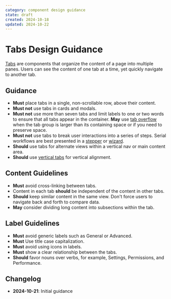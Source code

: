 ```yaml
---
category: component design guidance
state: draft
created: 2024-10-18
updated: 2024-10-22
---
```


# Tabs Design Guidance

[Tabs](https://clarity.design/documentation/tabs) are components that organize the content of a page into multiple panes. Users can see the content of one tab at a time, yet quickly navigate to another tab.

## Guidance

- **Must** place tabs in a single, non-scrollable row, above their content.
- **Must not** use tabs in cards and modals.
- **Must not** use more than seven tabs and limit labels to one or two words to ensure that all tabs appear in the container. **May** use [tab overflow](https://clarity.design/documentation/tabs/code#overflow-tabs) when the tab group is larger than its containing space or if you need to preserve space.
- **Must not** use tabs to break user interactions into a series of steps. Serial workflows are best presented in a [stepper](https://clarity.design/documentation/stepper) or [wizard](https://clarity.design/documentation/wizard). 
- **Should** use tabs for alternate views within a vertical nav or main content area.
- **Should** use [vertical tabs](https://clarity.design/documentation/tabs/code#vertical-tabs) for vertical alignment.

## Content Guidelines

- **Must** avoid cross-linking between tabs.
- Content in each tab **should** be independent of the content in other tabs.
- **Should** keep similar content in the same view. Don't force users to navigate back and forth to compare data.
- **May** consider dividing long content into subsections within the tab.

## Label Guidelines

- **Must** avoid generic labels such as General or Advanced.
- **Must** Use title case capitalization.
- **Must** avoid using icons in labels.
- **Must** show a clear relationship between the tabs.
- **Should** favor nouns over verbs, for example, Settings, Permissions, and Performance.


## Changelog

- **2024-10-21**: Initial guidance